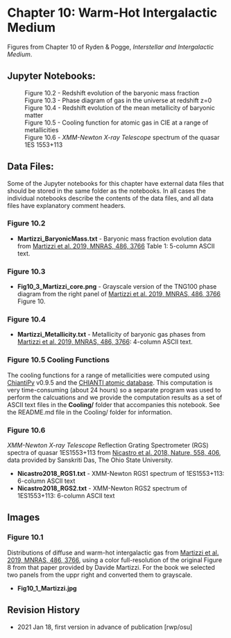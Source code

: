 # Chapter 10: Warm-Hot Intergalactic Medium

Figures from Chapter 10 of Ryden & Pogge, *Interstellar and Intergalactic Medium*.

## Jupyter Notebooks:
<dl>
 <dd>Figure 10.2 - Redshift evolution of the baryonic mass fraction
 <dd>Figure 10.3 - Phase diagram of gas in the universe at redshift z=0
 <dd>Figure 10.4 - Redshift evolution of the mean metallicity of baryonic matter
 <dd>Figure 10.5 - Cooling function for atomic gas in CIE at a range of metallicities
 <dd>Figure 10.6 - <i>XMM-Newton X-ray Telescope</i> spectrum of the quasar 1ES 1553+113
</dl>

## Data Files:

Some of the Jupyter notebooks for this chapter have external data files that should be stored in the same
folder as the notebooks.  In all cases the individual notebooks describe the contents of the data files, 
and all data files have explanatory comment headers.

### Figure 10.2
* **Martizzi_BaryonicMass.txt** - Baryonic mass fraction evolution data from [Martizzi et al. 2019, MNRAS, 486, 3766](https://ui.adsabs.harvard.edu/abs/2019MNRAS.486.3766M) Table 1: 5-column ASCII text. 

### Figure 10.3
* **Fig10_3_Martizzi_core.png** - Grayscale version of the TNG100 phase diagram from the right panel of
[Martizzi et al. 2019, MNRAS, 486, 3766](https://ui.adsabs.harvard.edu/abs/2019MNRAS.486.3766M) Figure 10.

### Figure 10.4
* **Martizzi_Metallicity.txt** - Metallicity of baryonic gas phases from [Martizzi et al. 2019, MNRAS, 486, 3766](https://ui.adsabs.harvard.edu/abs/2019MNRAS.486.3766M): 4-column ASCII text. 

### Figure 10.5 Cooling Functions
The cooling functions for a range of metallicities were computed using [ChiantiPy](https://github.com/chianti-atomic/ChiantiPy/) v0.9.5 and the
[CHIANTI atomic database](https://www.chiantidatabase.org/). This computation is very time-consuming (about 24 hours) so a separate program was used to 
perform the calcuations and we provide the computation results as a set of ASCII text files in the **Cooling/** folder that accompanies this notebook.
See the README.md file in the Cooling/ folder for information.

### Figure 10.6
*XMM-Newton X-ray Telescope* Reflection Grating Spectrometer (RGS) spectra of quasar 1ES1553+113 from 
[Nicastro et al. 2018, Nature, 558, 406](https://ui.adsabs.harvard.edu/abs/2018Natur.558..406N), data provided by Sanskriti Das, The Ohio State University.

* **Nicastro2018_RGS1.txt** - XMM-Newton RGS1 spectrum of 1ES1553+113: 6-column ASCII text
* **Nicastro2018_RGS2.txt** - XMM-Newton RGS2 spectrum of 1ES1553+113: 6-column ASCII text

## Images

### Figure 10.1
Distributions of diffuse and warm-hot intergalactic gas from [Martizzi et al. 2019, MNRAS, 486, 3766](https://ui.adsabs.harvard.edu/abs/2019MNRAS.486.3766M),
using a color full-resolution of the original Figure 8 from that paper provided by Davide Martizzi. For the book we selected two panels from the uppr right 
and converted them to grayscale.
 * **Fig10_1_Martizzi.jpg**

## Revision History

* 2021 Jan 18, first version in advance of publication [rwp/osu]
